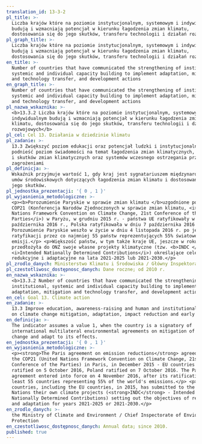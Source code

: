 ```yaml
---
translation_id: 13-3-2
pl_title: >-
  Liczba krajów które na poziomie instytucjonalnym, systemowym i indywidualnym
  budują i wzmacniają potencjał w kierunku łagodzenia zmian klimatu,
  dostosowania się do jego skutków, transferu technologii i działań rozwojowych
pl_graph_title: >-
  Liczba krajów które na poziomie instytucjonalnym, systemowym i indywidualnym
  budują i wzmacniają potencjał w kierunku łagodzenia zmian klimatu,
  dostosowania się do jego skutków, transferu technologii i działań rozwojowych
en_title: >-
  Number of countries that have communicated the strengthening of institutional,
  systemic and individual capacity building to implement adaptation, mitigation
  and technology transfer, and development actions
en_graph_title: >-
  Number of countries that have communicated the strengthening of institutional,
  systemic and individual capacity building to implement adaptation, mitigation
  and technology transfer, and development actions
pl_nazwa_wskaznika: >-
  <b>13.3.2 Liczba krajów które na poziomie instytucjonalnym, systemowym i
  indywidualnym budują i wzmacniają potencjał w kierunku łagodzenia zmian
  klimatu, dostosowania się do jego skutków, transferu technologii i działań
  rozwojowych</b>
pl_cel: Cel 13. Działania w dziedzinie klimatu
pl_zadanie: >-
  13.3 Zwiększyć poziom edukacji oraz potencjał ludzki i instytucjonalny,
  podnieść poziom świadomości na temat łagodzenia zmian klimatycznych, adaptacji
  i skutków zmian klimatycznych oraz systemów wczesnego ostrzegania przed
  zagrożeniami
pl_definicja: >-
  Wskaźnik przyjmuje wartość 1, gdy kraj jest sygnatariuszem międzynarodowych
  umów środowiskowych dotyczących łagodzenia zmian klimatu i dostosowania się do
  jego skutków.
pl_jednostka_prezentacji: '{ 0 , 1 }'
pl_wyjasnienia_metodologiczne: >-
  <p><b>Porozumienie Paryskie w sprawie zmian klimatu </b>uzgodnione podczas
  COP21 (Konferencja Narodów Zjednoczonych w sprawie zmian klimatu, <i>United
  Nations Framework Convention on Climate Change, 21st Conference of the
  Parties</i>) w Paryżu, w grudniu 2015 r. - państwa UE ratyfikowały w dniu 5
  października 2016 r., Polska ratyfikowała w dniu 7 października 2016 r.
  Porozumienie Paryskie weszło w życie w dniu 4 listopada 2016 r. po jego
  ratyfikacji przez co najmniej 55 państw reprezentujących 55% światowej
  emisji.</p> <p>Większość państw, w tym także kraje UE, jeszcze w roku 2015
  przedłożyła do ONZ swoje własne projekty klimatyczne (tzw. <b>INDC </b
  <i>Intended Nationally Determined Contributions</i>) określające cele
  redukcyjne i adaptacyjne na lata 2021-2025 lub 2021-2030.</p>
pl_zrodlo_danych: Ministerstwo Klimatu i Środowiska / Główny Inspektorat Ochrony Środowiska
pl_czestotliwosc_dostępnosc_danych: Dane roczne; od 2010 r.
en_nazwa_wskaznika: >-
  <b>13.3.2 Number of countries that have communicated the strengthening of
  institutional, systemic and individual capacity building to implement
  adaptation, mitigation and technology transfer, and development actions</b>
en_cel: Goal 13. Climate action
en_zadanie: >-
  13.3 Improve education, awareness-raising and human and institutional capacity
  on climate change mitigation, adaptation, impact reduction and early warning
en_definicja: >-
  The indicator assumes a value 1, when the country is a signatory of
  international multilateral environmental agreements on mitigation of climate
  change and adapt to its effects.
en_jednostka_prezentacji: '{ 0 , 1 }'
en_wyjasnienia_metodologiczne: >-
  <p><strong>The Paris agreement on emission reductions</strong> agreed during
  the COP21 (United Nations Framework Convention on Climate Change, 21st
  Conference of the Parties) in Paris, in December 2015 - EU countries have
  ratified on 5 October 2016, Poland ratified on 7 October 2016. The Paris
  agreement entered into force on 4 November 2016, after its ratification by at
  least 55 countries representing 55% of the world's emissions.</p> <p>Most
  countries, including the EU countries, in 2015, has submitted to the United
  Nations their own climate projects (<strong>INDC</strong> - Intended
  Nationally Determined Contributions) setting out the objectives of reduction
  and adaptation for years 2021-2025 or 2021-2030.</p>
en_zrodlo_danych: >-
  the Ministry of Climate and Environment / Chief Inspectorate of Enviornmental
  Protection
en_czestotliwosc_dostępnosc_danych: Annual data; since 2010.
published: true
---
```

